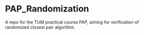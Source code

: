 # PAP_Randomization
A repo for the TUM practical course PAP, aiming for verification of randomized closest pair algorithm. 
